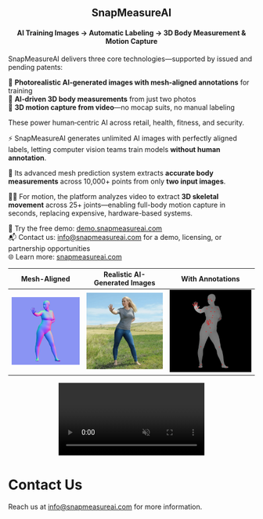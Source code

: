 <h2 align="center"><strong>SnapMeasureAI</strong></h2>
<h4 align="center"><strong>AI Training Images → Automatic Labeling → 3D Body Measurement & Motion Capture</strong></h4>

SnapMeasureAI delivers three core technologies—supported by issued and pending patents:

🧠 **Photorealistic AI‑generated images with mesh‑aligned annotations** for training<br>
📏 **AI‑driven 3D body measurements** from just two photos<br>
🎥 **3D motion capture from video**—no mocap suits, no manual labeling

These power human‑centric AI across retail, health, fitness, and security.

⚡ SnapMeasureAI generates unlimited AI images with perfectly aligned labels, letting computer vision teams train models **without human annotation**.

📐 Its advanced mesh prediction system extracts **accurate body measurements** across 10,000+ points from only **two input images**.

🏃‍♂️ For motion, the platform analyzes video to extract **3D skeletal movement** across 25+ joints—enabling full-body motion capture in seconds, replacing expensive, hardware-based systems.

🔗 Try the free demo: <a href="https://demo.snapmeasureai.com">demo.snapmeasureai.com</a><br>
📬 Contact us: info@snapmeasureai.com for a demo, licensing, or partnership opportunities<br>
🌐 Learn more: <a href="https://snapmeasureai.com/">snapmeasureai.com</a>

| Mesh-Aligned | Realistic AI-Generated Images | With Annotations |
:-------------------------:|:-------------------------:|:-------------------------:
![](https://github.com/snapmeasureai/website/blob/main/img/synthetic_image_control.webp) | ![](https://github.com/snapmeasureai/website/blob/main/img/synthetic_image.webp) | ![](https://github.com/snapmeasureai/website/blob/main/img/synthetic_image_keypoints.webp)

<div align="center">
  <video src="https://github.com/user-attachments/assets/a87d42d6-53d2-41b0-a57c-cd6b5a22a1ab" controls="controls" muted="muted" playsinline="playsinline" style="clip-path: inset(1px 1px);"/>
</div>

# Contact Us

Reach us at info@snapmeasureai.com for more information.
